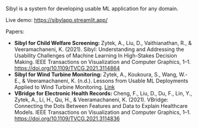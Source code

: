Sibyl is a system for developing usable ML application for any domain. 

Live demo: https://sibylapp.streamlit.app/

Papers:
- **Sibyl for Child Welfare Screening:** Zytek, A., Liu, D., Vaithianathan, R., & Veeramachaneni, K. (2021). Sibyl: Understanding and Addressing the Usability Challenges of Machine Learning In High-Stakes Decision Making. IEEE Transactions on Visualization and Computer Graphics, 1–1. https://doi.org/10.1109/TVCG.2021.3114864
- **Sibyl for Wind Turbine Monitoring:** Zytek, A., Koukoura, S., Wang, W.-E., & Veeramachaneni, K. (n.d.). Lessons from Usable ML Deployments Applied to Wind Turbine Monitoring. [Link](https://arxiv.org/abs/2312.02859)
- **VBridge for Electronic Health Records:** Cheng, F., Liu, D., Du, F., Lin, Y., Zytek, A., Li, H., Qu, H., & Veeramachaneni, K. (2021). VBridge: Connecting the Dots Between Features and Data to Explain Healthcare Models. IEEE Transactions on Visualization and Computer Graphics, 1–1. https://doi.org/10.1109/TVCG.2021.3114836



